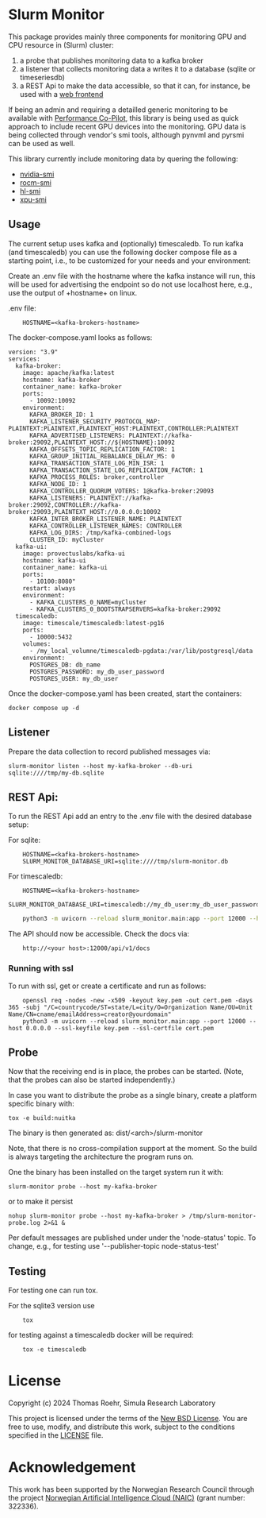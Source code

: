 # Slurm Monitor

This package provides mainly three components for monitoring GPU and CPU resource in (Slurm) cluster:

1. a probe that publishes monitoring data to a kafka broker
1. a listener that collects monitoring data a writes it to a database (sqlite or timeseriesdb)
1. a REST Api to make the data accessible, so that it can, for instance, be used with a [web frontend](https://github.com/2maz/slurm-monitor-frontend)

If being an admin and requiring a detailled generic monitoring to be available with [Performance Co-Pilot](pcp.io), this library is being used as
quick approach to include recent GPU devices into the monitoring.
GPU data is being collected through vendor's smi tools, although pynvml and pyrsmi can be used as well.

This library currently include monitoring data by quering the following:
 - [nvidia-smi](https://docs.nvidia.com/deploy/nvidia-smi/index.html)
 - [rocm-smi](https://github.com/ROCm/rocm_smi_lib/tree/master/python_smi_tools)
 - [hl-smi](https://docs.habana.ai/en/latest/Management_and_Monitoring/Embedded_System_Tools_Guide/System_Management_Interface_Tool.html)
 - [xpu-smi](https://intel.github.io/xpumanager/smi_user_guide.html)


## Usage

The current setup uses kafka and (optionally) timescaledb.
To run kafka (and timescaledb) you can use the following docker compose file as a starting point, i.e., to be customized for your needs and your environment:

Create an .env file with the hostname where the kafka instance will run, this will be used for advertising the endpoint so do not use localhost here, e.g.,
 use the output of +hostname+ on linux.

.env file:

```
    HOSTNAME=<kafka-brokers-hostname>
```

The docker-compose.yaml looks as follows:

```
version: "3.9"
services:
  kafka-broker:
    image: apache/kafka:latest
    hostname: kafka-broker
    container_name: kafka-broker
    ports:
      - 10092:10092
    environment:
      KAFKA_BROKER_ID: 1
      KAFKA_LISTENER_SECURITY_PROTOCOL_MAP: PLAINTEXT:PLAINTEXT,PLAINTEXT_HOST:PLAINTEXT,CONTROLLER:PLAINTEXT
      KAFKA_ADVERTISED_LISTENERS: PLAINTEXT://kafka-broker:29092,PLAINTEXT_HOST://${HOSTNAME}:10092
      KAFKA_OFFSETS_TOPIC_REPLICATION_FACTOR: 1
      KAFKA_GROUP_INITIAL_REBALANCE_DELAY_MS: 0
      KAFKA_TRANSACTION_STATE_LOG_MIN_ISR: 1
      KAFKA_TRANSACTION_STATE_LOG_REPLICATION_FACTOR: 1
      KAFKA_PROCESS_ROLES: broker,controller
      KAFKA_NODE_ID: 1
      KAFKA_CONTROLLER_QUORUM_VOTERS: 1@kafka-broker:29093
      KAFKA_LISTENERS: PLAINTEXT://kafka-broker:29092,CONTROLLER://kafka-broker:29093,PLAINTEXT_HOST://0.0.0.0:10092
      KAFKA_INTER_BROKER_LISTENER_NAME: PLAINTEXT
      KAFKA_CONTROLLER_LISTENER_NAMES: CONTROLLER
      KAFKA_LOG_DIRS: /tmp/kafka-combined-logs
      CLUSTER_ID: myCluster
  kafka-ui:
    image: provectuslabs/kafka-ui
    hostname: kafka-ui
    container_name: kafka-ui
    ports:
      - 10100:8080"
    restart: always
    environment:
      - KAFKA_CLUSTERS_0_NAME=myCluster
      - KAFKA_CLUSTERS_0_BOOTSTRAPSERVERS=kafka-broker:29092
  timescaledb:
    image: timescale/timescaledb:latest-pg16
    ports:
      - 10000:5432
    volumes:
      - /my_local_volumne/timescaledb-pgdata:/var/lib/postgresql/data
    environment:
      POSTGRES_DB: db_name
      POSTGRES_PASSWORD: my_db_user_password
      POSTGRES_USER: my_db_user
```

Once the docker-compose.yaml has been created, start the containers:

```
docker compose up -d
```

## Listener

Prepare the data collection to record published messages via:

```
slurm-monitor listen --host my-kafka-broker --db-uri sqlite:////tmp/my-db.sqlite
```

## REST Api:

To run the REST Api add an entry to the .env file with the desired database setup:

For sqlite:
```
    HOSTNAME=<kafka-brokers-hostname>
    SLURM_MONITOR_DATABASE_URI=sqlite:////tmp/slurm-monitor.db
```

For timescaledb:
```
    HOSTNAME=<kafka-brokers-hostname>
    SLURM_MONITOR_DATABASE_URI=timescaledb://my_db_user:my_db_user_password@db_hostname:10000/db_name
```


```bash
    python3 -m uvicorn --reload slurm_monitor.main:app --port 12000 --host 0.0.0.0
```

The API should now be accessible. Check the docs via:
```
    http://<your host>:12000/api/v1/docs
```

### Running with ssl

To run with ssl, get or create a certificate and run as follows:

```
    openssl req -nodes -new -x509 -keyout key.pem -out cert.pem -days 365 -subj "/C=countrycode/ST=state/L=city/O=Organization Name/OU=Unit Name/CN=cname/emailAddress=creator@yourdomain"
    python3 -m uvicorn --reload slurm_monitor.main:app --port 12000 --host 0.0.0.0 --ssl-keyfile key.pem --ssl-certfile cert.pem
```


## Probe

Now that the receiving end is in place, the probes can be started.
(Note, that the probes can also be started independently.)

In case you want to distribute the probe as a single binary, create a platform specific binary with:

```
tox -e build:nuitka
```

The binary is then generated as: dist/&lt;arch&gt;/slurm-monitor

Note, that there is no cross-compilation support at the moment. So the build is always targeting the architecture the program runs on.


One the binary has been installed on the target system run it with:

```
slurm-monitor probe --host my-kafka-broker
```

or to make it persist

```
nohup slurm-monitor probe --host my-kafka-broker > /tmp/slurm-monitor-probe.log 2>&1 &
```

Per default messages are published under under the 'node-status' topic. To change, e.g., for testing use '--publisher-topic node-status-test'



## Testing
For testing one can run tox.

For the sqlite3 version use
```
    tox
```

for testing against a timescaledb docker will be required:
```
    tox -e timescaledb
```

# License

Copyright (c) 2024 Thomas Roehr, Simula Research Laboratory

This project is licensed under the terms of the [New BSD License](https://opensource.org/license/BSD-3-clause).
You are free to use, modify, and distribute this work, subject to the
conditions specified in the [LICENSE](./LICENSE) file.


# Acknowledgement

This work has been supported by the Norwegian Research Council through 
the project [Norwegian Artificial Intelligence Cloud (NAIC)](https://www.naic.no/english/about/) (grant number: 322336).
